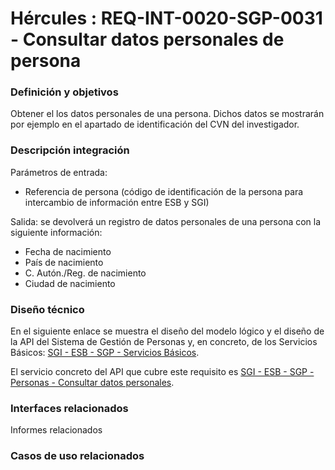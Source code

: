 # Hércules : REQ\-INT\-0020\-SGP\-0031 \- Consultar datos personales de persona







### Definición y objetivos

Obtener el los datos personales de una persona. Dichos datos se mostrarán por ejemplo en el apartado de identificación del CVN del investigador.

  








### Descripción integración

Parámetros de entrada:

* Referencia de persona (código de identificación de la persona para intercambio de información entre ESB y SGI)

Salida: se devolverá un registro de datos personales de una persona con la siguiente información:

* Fecha de nacimiento
* País de nacimiento
* C. Autón./Reg. de nacimiento
* Ciudad de nacimiento

### Diseño técnico

En el siguiente enlace se muestra el diseño del modelo lógico y el diseño de la API del Sistema de Gestión de Personas y, en concreto, de los Servicios Básicos: [SGI \- ESB \- SGP \- Servicios Básicos](/hercules/sgi-sistema-de-gestion-de-investigacion/diseno/componentes/sgi-esb/sgi-esb-sgp/sgi-esb-sgp-servicios-basicos/index.md "/hercules/sgi-sistema-de-gestion-de-investigacion/diseno/componentes/sgi-esb/sgi-esb-sgp/sgi-esb-sgp-servicios-basicos/index.md").

El servicio concreto del API que cubre este requisito es [SGI \- ESB \- SGP \- Personas \- Consultar datos personales](/hercules/sgi-sistema-de-gestion-de-investigacion/diseno/componentes/sgi-esb/sgi-esb-sgp/sgi-esb-sgp-servicios-basicos/sgi-esb-sgp-personas-consultar-datos-personales.md "/hercules/sgi-sistema-de-gestion-de-investigacion/diseno/componentes/sgi-esb/sgi-esb-sgp/sgi-esb-sgp-servicios-basicos/sgi-esb-sgp-personas-consultar-datos-personales.md").

  








### Interfaces relacionados







Informes relacionados







### Casos de uso relacionados









